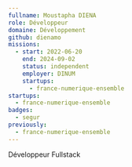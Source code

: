```yaml
---
fullname: Moustapha DIENA
role: Développeur
domaine: Développement
github: dienamo
missions:
  - start: 2022-06-20
    end: 2024-09-02
    status: independent
    employer: DINUM
    startups:
      - france-numerique-ensemble
startups:
  - france-numerique-ensemble
badges:
  - segur
previously:
  - france-numerique-ensemble
---
```


Développeur Fullstack
